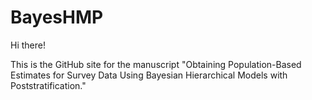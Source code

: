 # BayesHMP

Hi there! 

This is the GitHub site for the manuscript "Obtaining Population-Based Estimates for Survey Data Using Bayesian Hierarchical Models with Poststratification." 

